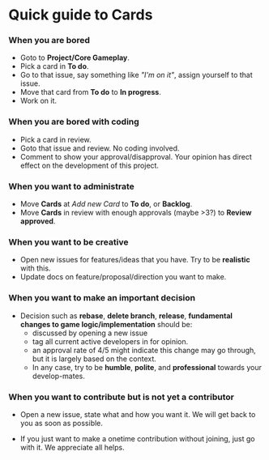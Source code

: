 # Quick guide to Cards

### When you are bored

* Goto to __Project/Core Gameplay__.
* Pick a card in __To do__.
* Go to that issue, say something like _"I'm on it"_, assign yourself to that issue.
* Move that card from __To do__ to __In progress__.
* Work on it.


### When you are bored with coding

* Pick a card in review.
* Goto that issue and review. No coding involved.
* Comment to show your approval/disapproval. Your opinion has direct effect on the development of this project.


### When you want to administrate

* Move __Cards__ at _Add new Card_ to __To do__, or __Backlog__.
* Move __Cards__ in review with enough approvals (maybe >3?) to __Review approved__.


### When you want to be creative

* Open new issues for features/ideas that you have. Try to be __realistic__ with this.
* Update docs on feature/proposal/direction you want to make.


### When you want to make an important decision

* Decision such as __rebase__, __delete branch__, __release__, __fundamental changes to game logic/implementation__
 should be:
    * discussed by opening a new issue
    * tag all current active developers in for opinion. 
    * an approval rate of 4/5 might indicate this change may go through, but it is largely based on the context.
    * In any case, try to be __humble__, __polite__, and __professional__ towards your develop-mates.


### When you want to contribute but is not yet a contributor

* Open a new issue, state what and how you want it. We will get back to you as soon as possible.

* If you just want to make a onetime contribution without joining, just go with it. We appreciate all helps. 

